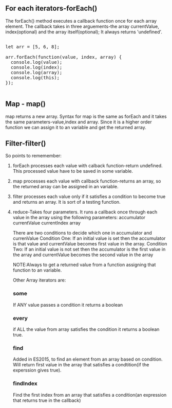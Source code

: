 ## For each iterators-forEach()

<p>
The forEach() method executes a callback function once for each array element. 
The callback takes in three arguements-the array currentValue, index(optional) and the array itself(optional);
It always returns 'undefined'.
</p>

<pre>

let arr = [5, 6, 8];

arr.forEach(function(value, index, array) {
  console.log(value);
  console.log(index);
  console.log(array);
  console.log(this);
});

</pre>

## Map - map()

<p>
map returns a new array. Syntax for map is the same as forEach and it takes the same parameters-value,index and array.
Since it is a higher order function we can assign it to an variable and get the returned array.
</p>

## Filter-filter()

So points to rememember:

1. forEach processes each value with calback function-return undefined. This processed value have to be saved in some variable.

2. map processes each value with callback function-returns an array, so the returned array can be assigned in an variable.

3. filter processes each value only if it satisfies a condition to become true and returns an array. It is sort of a testing function.

4. reduce-Takes four parameters. It runs a callback once through each value in the array using the following parameters:
   accumulator
   currentValue
   currentIndex
   array

   There are two conditions to decide which one in accumulator and currenValue
   Condition One:
   If an initial value is set then the accumulator is that value and currentValue becomes first value in the array.
   Condition Two:
   If an initial value is not set then the accumulator is the first value in the array and currentValue becomes the second value in the array

   NOTE:Always to get a returned value from a function assigning that function to an variable.

   Other Array iterators are:

   ### some

   If ANY value passes a condition it returns a boolean

   ### every

   if ALL the value from array satisfies the condition it returns a boolean true.

   ### find

   Added in ES2015, to find an element from an array based on condition. Will return first value in the array that satisfies a condtition(if the experssion gives true).

   ### findIndex

   Find the first index from an array that satisfies a condition(an expression that returns true in the callback)
